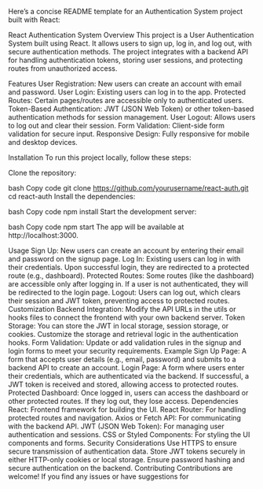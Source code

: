
Here’s a concise README template for an Authentication System project built with React:

React Authentication System
Overview
This project is a User Authentication System built using React. It allows users to sign up, log in, and log out, with secure authentication methods. The project integrates with a backend API for handling authentication tokens, storing user sessions, and protecting routes from unauthorized access.

Features
User Registration: New users can create an account with email and password.
User Login: Existing users can log in to the app.
Protected Routes: Certain pages/routes are accessible only to authenticated users.
Token-Based Authentication: JWT (JSON Web Token) or other token-based authentication methods for session management.
User Logout: Allows users to log out and clear their session.
Form Validation: Client-side form validation for secure input.
Responsive Design: Fully responsive for mobile and desktop devices.

Installation
To run this project locally, follow these steps:

Clone the repository:

bash
Copy code
git clone https://github.com/yourusername/react-auth.git
cd react-auth
Install the dependencies:

bash
Copy code
npm install
Start the development server:

bash
Copy code
npm start
The app will be available at http://localhost:3000.

Usage
Sign Up: New users can create an account by entering their email and password on the signup page.
Log In: Existing users can log in with their credentials. Upon successful login, they are redirected to a protected route (e.g., dashboard).
Protected Routes: Some routes (like the dashboard) are accessible only after logging in. If a user is not authenticated, they will be redirected to the login page.
Logout: Users can log out, which clears their session and JWT token, preventing access to protected routes.
Customization
Backend Integration: Modify the API URLs in the utils or hooks files to connect the frontend with your own backend server.
Token Storage: You can store the JWT in local storage, session storage, or cookies. Customize the storage and retrieval logic in the authentication hooks.
Form Validation: Update or add validation rules in the signup and login forms to meet your security requirements.
Example
Sign Up Page: A form that accepts user details (e.g., email, password) and submits to a backend API to create an account.
Login Page: A form where users enter their credentials, which are authenticated via the backend. If successful, a JWT token is received and stored, allowing access to protected routes.
Protected Dashboard: Once logged in, users can access the dashboard or other protected routes. If they log out, they lose access.
Dependencies
React: Frontend framework for building the UI.
React Router: For handling protected routes and navigation.
Axios or Fetch API: For communicating with the backend API.
JWT (JSON Web Token): For managing user authentication and sessions.
CSS or Styled Components: For styling the UI components and forms.
Security Considerations
Use HTTPS to ensure secure transmission of authentication data.
Store JWT tokens securely in either HTTP-only cookies or local storage.
Ensure password hashing and secure authentication on the backend.
Contributing
Contributions are welcome! If you find any issues or have suggestions for 
